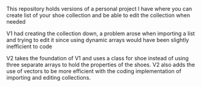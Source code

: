 This repository holds versions of a personal project I have where you can create list of your shoe collection and be able to edit 
the collection when needed

V1 had creating the collection down, a problem arose when importing a list and trying to edit it since using dynamic arrays would have been
slightly inefficient to code

V2 takes the foundation of V1 and uses a class for shoe instead of using three separate arrays to hold the properties of the shoes. V2 also
adds the use of vectors to be more efficient with the coding implementation of importing and editing collections.
